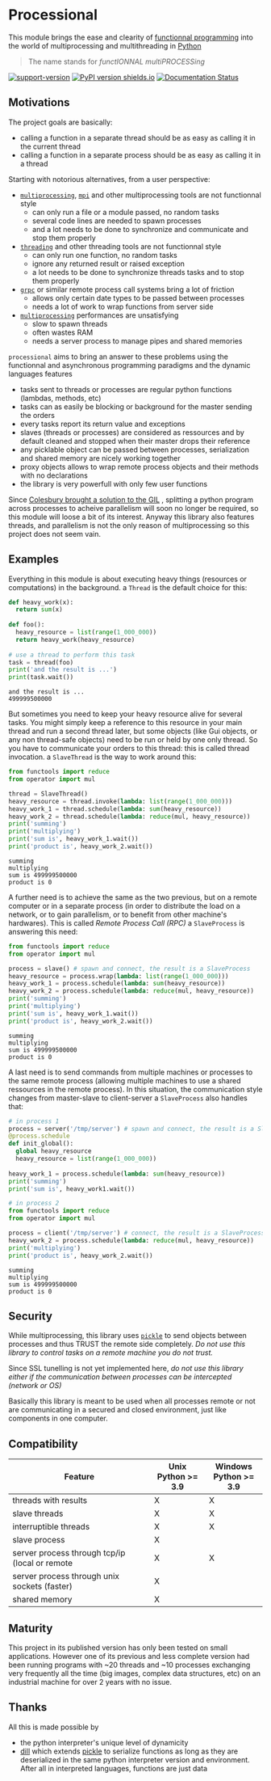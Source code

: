# Processional

This module brings the ease and clearity of [functionnal programming](https://en.wikipedia.org/wiki/Functional_programming) into the world of multiprocessing and multithreading in [Python](https://python.org)

> The name stands for *functIONNAL multiPROCESSing*

[![support-version](https://img.shields.io/pypi/pyversions/processional.svg)](https://img.shields.io/pypi/pyversions/processional)
[![PyPI version shields.io](https://img.shields.io/pypi/v/processional.svg)](https://pypi.org/project/processional/)
[![Documentation Status](https://readthedocs.org/projects/processional/badge/?version=latest)](https://processional.readthedocs.io/en/latest/?badge=latest)

## Motivations

The project goals are basically:

- calling a function in a separate thread should be as easy as calling it in the current thread
- calling a function in a separate process should be as easy as calling it in a thread



Starting with notorious alternatives, from a user perspective:

- [`multiprocessing`](https://docs.python.org/3/library/multiprocessing.html), [`mpi`](https://mpi4py.readthedocs.io/en/stable/) and other multiprocessing tools are not functionnal style
  - can only run a file or a module passed, no random tasks
  - several code lines are needed to spawn processes
  - and a lot needs to be done to synchronize and communicate and stop them properly
- [`threading`](https://docs.python.org/3/library/threading.html#module-threading) and other threading tools are not functionnal style
  - can only run one function, no random tasks
  - ignore any returned result or raised exception
  - a lot needs to be done to synchronize threads tasks and to stop them properly
- [`grpc`](https://grpc.io/) or similar remote process call systems bring a lot of friction
  - allows only certain date types to be passed between processes
  - needs a lot of work to wrap functions from server side
- [`multiprocessing`](https://docs.python.org/3/library/multiprocessing.html) performances are unsatisfying
  - slow to spawn threads
  - often wastes RAM
  - needs a server process to manage pipes and shared memories

`processional` aims to bring an answer to these problems using the functionnal and asynchronous programming paradigms and the dynamic languages features

- tasks sent to threads or processes are regular python functions (lambdas, methods, etc)
- tasks can as easily be blocking or background for the master sending the orders
- every tasks report its return value and exceptions
- slaves (threads or processes) are considered as ressources and by default cleaned and stopped when their master drops their reference
- any picklable object can be passed between processes, serialization and shared memory are nicely working together
- proxy objects allows to wrap remote process objects and their methods with no declarations 
- the library is very powerfull with only few user functions



Since [Colesbury brought a solution to the GIL](https://github.com/colesbury/nogil/) , splitting a python program across processes to acheive parallelism will soon no longer be required, so this module will loose a bit of its interest. Anyway this library also features threads, and parallelism is not the only reason of multiprocessing so this project does not seem vain.

## Examples

Everything in this module is about executing heavy things (resources or computations) in the background. 
a `Thread` is the default choice for this:

```python
def heavy_work(x):
  return sum(x)
  
def foo():
  heavy_resource = list(range(1_000_000))
  return heavy_work(heavy_resource)
  
# use a thread to perform this task
task = thread(foo)
print('and the result is ...')
print(task.wait())
```
```
and the result is ...
499999500000
```

But sometimes you need to keep your heavy resource alive for several tasks. You might simply keep a reference to this resource in your main thread and run a second thread later, but some objects (like Gui objects, or any non thread-safe objects) need to be run or held by one only thread. So you have to communicate your orders to this thread: this is called thread invocation.
a `SlaveThread` is the way to work around this:

```python
from functools import reduce
from operator import mul

thread = SlaveThread()
heavy_resource = thread.invoke(lambda: list(range(1_000_000)))
heavy_work_1 = thread.schedule(lambda: sum(heavy_resource))
heavy_work_2 = thread.schedule(lambda: reduce(mul, heavy_resource))
print('summing')
print('multiplying')
print('sum is', heavy_work_1.wait())
print('product is', heavy_work_2.wait())
```
```
summing
multiplying
sum is 499999500000
product is 0
```

A further need is to achieve the same as the two previous, but on a remote computer or in a separate process (in order to distribute the load on a network, or to gain parallelism, or to benefit from other machine's hardwares). This is called *Remote Process Call (RPC)*
a `SlaveProcess` is answering this need:

```python
from functools import reduce
from operator import mul

process = slave() # spawn and connect, the result is a SlaveProcess
heavy_resource = process.wrap(lambda: list(range(1_000_000)))
heavy_work_1 = process.schedule(lambda: sum(heavy_resource))
heavy_work_2 = process.schedule(lambda: reduce(mul, heavy_resource))
print('summing')
print('multiplying')
print('sum is', heavy_work_1.wait())
print('product is', heavy_work_2.wait())
```
```
summing
multiplying
sum is 499999500000
product is 0
```

A last need is to send commands from multiple machines or processes to the same remote process (allowing multiple machines to use a shared ressources in the remote process). In this situation, the communication style changes from master-slave to client-server
a `SlaveProcess` also handles that:

```python
# in process 1
process = server('/tmp/server') # spawn and connect, the result is a SlaveProcess
@process.schedule
def init_global():
  global heavy_resource
  heavy_resource = list(range(1_000_000))
  
heavy_work_1 = process.schedule(lambda: sum(heavy_resource))
print('summing')
print('sum is', heavy_work1.wait())
```
```python
# in process 2
from functools import reduce
from operator import mul

process = client('/tmp/server') # connect, the result is a SlaveProcess
heavy_work_2 = process.schedule(lambda: reduce(mul, heavy_resource))
print('multiplying')
print('product is', heavy_work_2.wait())
```
```
summing
multiplying
sum is 499999500000
product is 0
```

## Security

While multiprocessing, this library uses [`pickle`](https://docs.python.org/3/library/pickle.html) to send objects between processes and thus TRUST the remote side completely. *Do not use this library to control tasks on a remote machine you do not trust.*

Since SSL tunelling is not yet implemented here, *do not use this library either if the communication between processes can be intercepted (network or OS)*

Basically this library is meant to be used when all processes remote or not are communicating in a secured and closed environment, just like components in one computer.

## Compatibility

| Feature                                         | Unix<br />Python >= 3.9 | Windows<br />Python >= 3.9 |
| ----------------------------------------------- | ----------------------- | -------------------------- |
| threads with results                            | X                       | X                          |
| slave threads                                   | X                       | X                          |
| interruptible threads                           | X                       | X                          |
| slave process                                   | X                       |                            |
| server process through tcp/ip (local or remote  | X                       | X                          |
| server process through unix sockets (faster)    | X                       |                            |
| shared memory                                   | X                       |                            |

## Maturity

This project in its published version has only been tested on small applications. However one of its previous and less complete version had been running programs with ~20 threads and ~10 processes exchanging very frequently all the time (big images, complex data structures, etc) on an industrial machine for over 2 years with no issue.

## Thanks

All this is made possible by 
- the python interpreter's unique level of dynamicity
- [dill](https://github.com/uqfoundation/dill) which extends [pickle](https://docs.python.org/3/library/pickle.html) to serialize functions as long as they are deserialized in the same python interpreter version and environment. After all in interpreted languages, functions are just data
